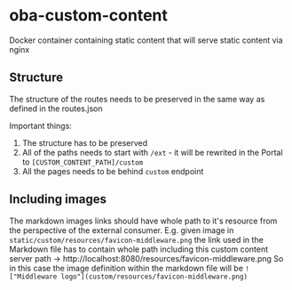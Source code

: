 # oba-custom-content
Docker container containing static content that will serve static content via nginx

## Structure
The structure of the routes needs to be preserved in the same way as defined in the routes.json

Important things:
1. The structure has to be preserved
1. All of the paths needs to start with `/ext` - it will be rewrited in the Portal to `[CUSTOM_CONTENT_PATH]/custom`
1. All the pages needs to be behind `custom` endpoint


## Including images
The markdown images links should have whole path to it's resource from the perspective of the external consumer.
E.g. given image in `static/custom/resources/favicon-middleware.png` the link used in the Markdown file has to contain whole path including this custom content server path -> http://localhost:8080/resources/favicon-middleware.png
So in this case the image definition within the markdown file will be `!["Middleware logo"](custom/resources/favicon-middleware.png)`
